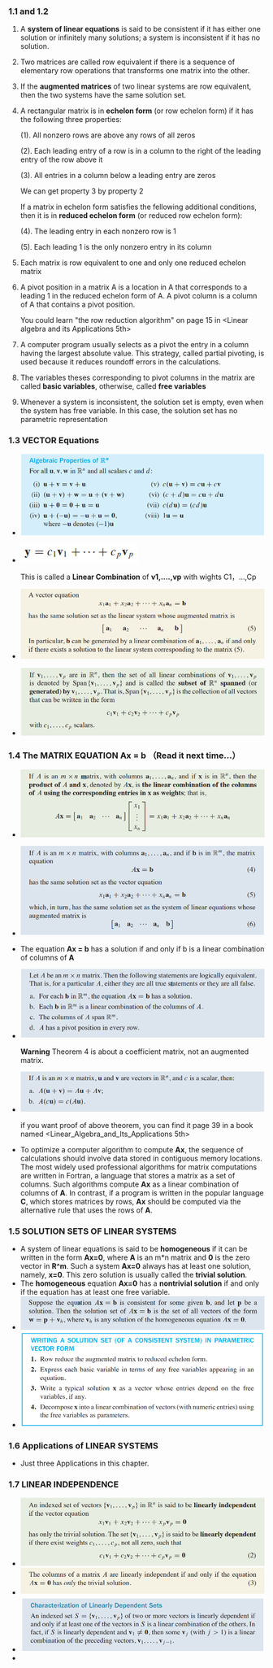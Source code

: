 ### 1.1 and 1.2

1. A **system of linear equations** is said to be consistent if it has either one solution or infinitely many solutions; a system is inconsistent if it has no solution.

2. Two matrices are called row equivalent if there is a sequence of elementary row operations that transforms one matrix into the other.

3. If the **augmented matrices** of two linear systems are row equivalent, then the two systems have the same solution set.

4. A rectangular matrix is in **echelon form** (or row echelon form) if it has the following three properties:

   (1). All nonzero rows are above any rows of all zeros

   (2). Each leading entry of a row is in a column to the right of the leading entry of the row above it

   (3). All entries in a column below a leading entry are zeros

   We can get property 3 by property 2

   If a matrix in echelon form satisfies the fellowing additional conditions, then it is in **reduced echelon form** (or reduced row echelon form):

   (4). The leading entry in each nonzero row is 1

   (5). Each leading 1 is the only nonzero entry in its column

5. Each matrix is row equivalent to  one and only one reduced echelon matrix

6. A pivot position in a matrix A is a location in A that corresponds to a leading 1 in the reduced echelon form of A. A pivot column is a column of A that contains a pivot position.


   You could learn "the row reduction algorithm" on page 15 in <Linear algebra and its Applications 5th>

   

7. A computer program usually selects as a pivot the entry in a column having the largest absolute value. This strategy, called partial pivoting, is used because it reduces roundoff errors in the calculations.
8. The variables theses corresponding to pivot columns in the matrix are called **basic variables**, otherwise, called **free variables**
9. Whenever a system is inconsistent, the solution set is empty, even when the system has free variable. In this case, the solution set has no parametric representation

### 1.3 VECTOR Equations

- ![](img/1.png)

- ![Linear Combination](img/2.png)

  This is called a **Linear Combination** of **v1,....,vp** with wights C1，...,Cp

- ![](img/3.png)

- ![](img\4.png)

### 1.4 The MATRIX EQUATION Ax = b （Read it next time...）

- ![](img/5.png)

- ![](img/6.png)

- The equation **Ax = b** has a solution if and only if b is a linear combination of columns of **A**

- ![](img/7.png)

  **Warning** Theorem 4 is about a coefficient matrix, not an augmented matrix.

- ![](img/8.png)

  if you want proof of above theorem, you can find it page 39 in a book named <Linear_Algebra_and_Its_Applications 5th>

- To optimize a computer algorithm to compute **Ax**, the sequence of calculations should involve data stored in contiguous memory locations. The most widely used professional algorithms for matrix computations are written in Fortran, a language that stores a matrix as a set of columns. Such algorithms compute **Ax** as a linear combination of columns of **A**. In contrast, if a program is written in the popular language **C**, which stores matrices by rows, **Ax** should be computed via the alternative rule that uses the rows of **A**.

### 1.5 SOLUTION SETS OF LINEAR SYSTEMS

- A system of linear equations is said to be **homogeneous** if it can be written in the form **Ax=0**, where **A** is an m*n matrix and **0** is the zero vector in **R^m**. Such a system **Ax=0** always has at least one solution, namely, **x=0**. This zero solution is usually called the **trivial solution**.
- The **homogeneous** equation **Ax=0** has a **nontrivial solution** if and only if the equation has at least one free variable.
- ![](img/9.png)
- ![](img/10.png)

### 1.6 Applications of LINEAR SYSTEMS

- Just three Applications in this chapter.

### 1.7 LINEAR INDEPENDENCE

- ![](img/11.png)
- ![](img/12.png)
- ![](img/13.png)
- 



